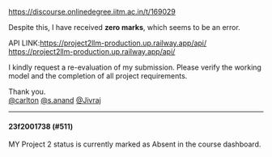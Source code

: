 https://discourse.onlinedegree.iitm.ac.in/t/169029

Despite this, I have received <strong>zero marks</strong>, which seems to be an error.</p>
<p>API LINK:<a href="https://project2llm-production.up.railway.app/api/" rel="noopener nofollow ugc">https://project2llm-production.up.railway.app/api/</a><br/>
<a href="https://project2llm-production.up.railway.app/api/" rel="noopener nofollow ugc">https://project2llm-production.up.railway.app/api/</a></p>
<p>I kindly request a re-evaluation of my submission. Please verify the working model and the completion of all project requirements.</p>
<p>Thank you.<br/>
<a class="mention" href="/u/carlton">@carlton</a> <a class="mention" href="/u/s.anand">@s.anand</a> <a class="mention" href="/u/jivraj">@Jivraj</a></p><hr>

<h4>23f2001738 (#511)</h4>
<p>MY Project 2 status is currently marked as Absent in the course dashboard.